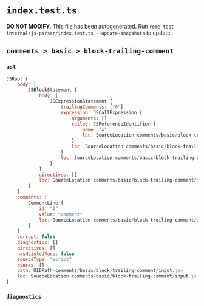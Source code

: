 # `index.test.ts`

**DO NOT MODIFY**. This file has been autogenerated. Run `rome test internal/js-parser/index.test.ts --update-snapshots` to update.

## `comments > basic > block-trailing-comment`

### `ast`

```javascript
JSRoot {
	body: [
		JSBlockStatement {
			body: [
				JSExpressionStatement {
					trailingComments: ["0"]
					expression: JSCallExpression {
						arguments: []
						callee: JSReferenceIdentifier {
							name: "a"
							loc: SourceLocation comments/basic/block-trailing-comment/input.js 2:4-2:5 (a)
						}
						loc: SourceLocation comments/basic/block-trailing-comment/input.js 2:4-2:7
					}
					loc: SourceLocation comments/basic/block-trailing-comment/input.js 2:4-2:8
				}
			]
			directives: []
			loc: SourceLocation comments/basic/block-trailing-comment/input.js 1:0-4:1
		}
	]
	comments: [
		CommentLine {
			id: "0"
			value: "comment"
			loc: SourceLocation comments/basic/block-trailing-comment/input.js 3:4-3:13
		}
	]
	corrupt: false
	diagnostics: []
	directives: []
	hasHoistedVars: false
	sourceType: "script"
	syntax: []
	path: UIDPath<comments/basic/block-trailing-comment/input.js>
	loc: SourceLocation comments/basic/block-trailing-comment/input.js 1:0-5:0
}
```

### `diagnostics`

```

```
